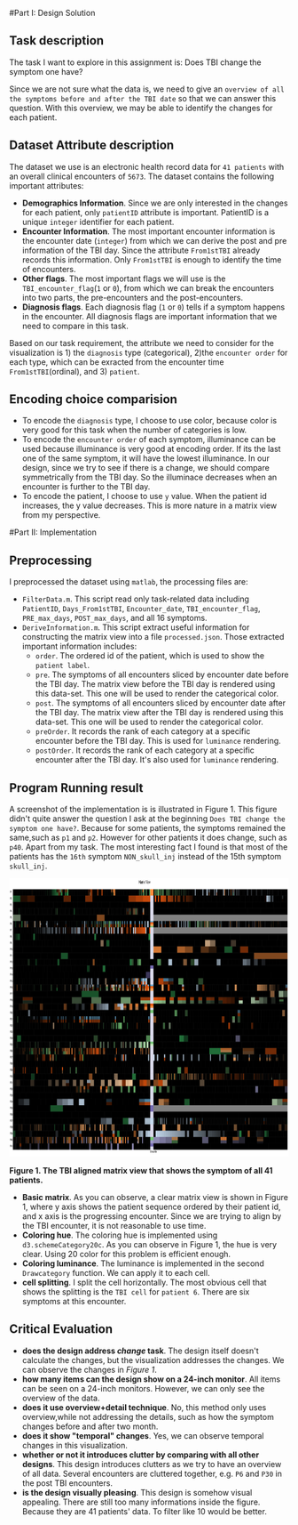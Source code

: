 #Part I: Design Solution

## Task description

The task I want to explore in this assignment is: Does TBI change the symptom one have?

Since we are not sure what the data is, we need to give an `overview of all the symptoms before and after the TBI date` so that we can answer this question. With this overview, we may be able to identify the changes for each patient.

## Dataset Attribute description

The dataset we use is an electronic health record data for `41 patients` with an overall clinical encounters of `5673`. The dataset contains the following important attributes:

- **Demographics Information**. Since we are only interested in the changes for each patient, only `patientID` attribute is important. PatientID is a unique `integer` identifier for each patient.
- **Encounter Information**. The most important encounter information is the encounter date (`integer`) from which we can derive the post and pre information of the TBI day. Since the attribute `From1stTBI` already records this information. Only `From1stTBI` is enough to identify the time of encounters.
- **Other  flags**. The most important flags we will use is the `TBI_encounter_flag`(`1` or `0`), from which we can break the encounters into two parts, the pre-encounters and the post-encounters.
- **Diagnosis flags**. Each diagnosis flag (`1` or `0`) tells if a symptom happens in the encounter. All diagnosis flags are important information that we need to compare in this task.

Based on our task requirement, the attribute we need to consider for the visualization is 1) the `diagnosis` type (categorical), 2)the `encounter order` for each type, which can be exracted from the encounter time `From1stTBI`(ordinal), and 3) `patient`.

## Encoding choice comparision

- To encode the `diagnosis` type, I choose to use color, because color is very good for this task when the number of categories is low.
- To encode the `encounter order` of each symptom, illuminance can be used because illuminance is very good at encoding order. If its the last one of the same symptom, it will have the lowest illuminance. In our design, since we try to see if there is a change, we should compare symmetrically from the TBI day. So the illuminace decreases when an encounter is further to the TBI day.
- To encode the patient, I choose to use `y` value. When the patient id increases, the y value decreases. This is more nature in a matrix view from my perspective.

#Part II: Implementation

## Preprocessing

I preprocessed the dataset using `matlab`, the processing files are:

* `FilterData.m`. This script read only task-related data including `PatientID`, `Days_From1stTBI`, `Encounter_date`, `TBI_encounter_flag`, `PRE_max_days`, `POST_max_days`, and all 16 symptoms.
* `DeriveInformation.m`. This script extract useful information for constructing the matrix view into a file `processed.json`. Those extracted important information includes:
    * `order`. The ordered id of the patient, which is used to show the `patient label`.
    * `pre`. The symptoms of all encounters sliced by encounter date before the TBI day. The matrix view before the TBI day is rendered using this data-set. This one will be used to render the categorical color. 
    * `post`. The symptoms of all encounters sliced by encounter date after the TBI day. The matrix view after the TBI day is rendered using this data-set. This one will be used to render the categorical color.
    * `preOrder`. It records the rank of each category at a specific encounter before the TBI day. This is used for `luminance` rendering.
    * `postOrder`. It records the rank of each category at a specific encounter after the TBI day. It's also used for `luminance` rendering. 

## Program Running result

A screenshot of the implementation is is illustrated in Figure 1. This figure didn't quite answer the question I ask at the beginning `Does TBI change the symptom one have?`. Because for some patients, the symptoms remained the same,such as `p1` and `p2`. However for other patients it does change, such as `p40`. Apart from my task. The most interesting fact I found is that most of the patients has the `16th` symptom `NON_skull_inj` instead of the 15th symptom `skull_inj`.  

<img src="./screenshot.png" height="500">

**Figure 1. The TBI aligned matrix view that shows the symptom of all 41 patients.**

* **Basic matrix**. As you can observe, a clear matrix view is shown in Figure 1, where y axis shows the patient sequence ordered by their patient id, and x axis is the progressing encounter. Since we are trying to align by the TBI encounter, it is not reasonable to use time.
* **Coloring hue**. The coloring hue is implemented using `d3.schemeCategory20c`. As you can observe in Figure 1, the hue is very clear. Using 20 color for this problem is efficient enough.
* **Coloring luminance**. The luminance is implemented in the second `Drawcategory` function. We can apply it to each cell. 
* **cell splitting**. I split the cell horizontally. The most obvious cell that shows the splitting is the `TBI cell` for `patient 6`. There are six symptoms at this encounter.

## Critical Evaluation

 * **does the design address *change* task**. The design itself doesn't calculate the changes, but the visualization addresses the changes. We can observe the changes in *Figure 1*.
 * **how many items can the design show on a 24-inch monitor**. All items can be seen on a 24-inch monitors. However, we can only see the overview of the data.
 * **does it use overview+detail technique**. No, this method only uses overview,while not addressing the details, such as how the symptom changes before and after two month.
 * **does it show "temporal" changes**. Yes, we can observe temporal changes in this visualization.
 * **whether or not it introduces clutter by comparing with all other designs**. This design introduces clutters as we try to have an overview of all data. Several encounters are cluttered together, e.g. `P6` and `P30` in the post TBI encounters.
 * **is the design visually pleasing**. This design is somehow visual appealing. There are still too many informations inside the figure. Because they are 41 patients' data. To filter like 10 would be better.
